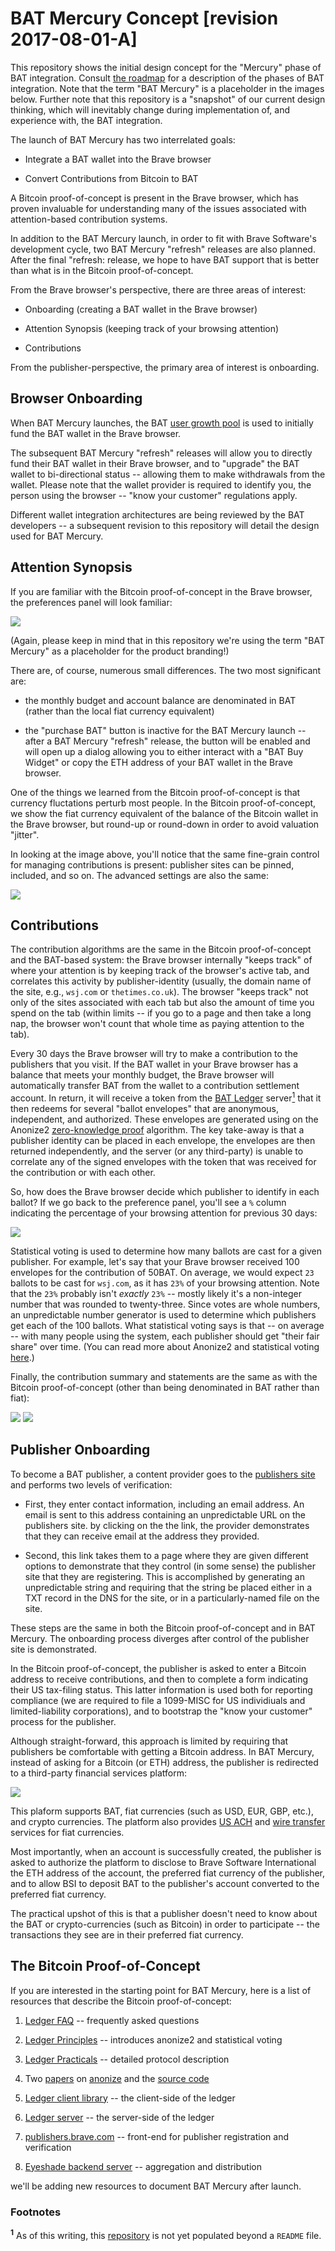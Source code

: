 # BAT Mercury Concept [revision 2017-08-01-A]
This repository shows the initial design concept for the "Mercury" phase of BAT integration.
Consult [the roadmap](https://basicattentiontoken.org/bat-roadmap-1-0/) for a description of the phases of BAT integration.
Note that the term "BAT Mercury" is a placeholder in the images below.
Further note that this repository is a "snapshot" of our current design thinking,
which will inevitably change during implementation of, and experience with, the BAT integration.

The launch of BAT Mercury has two interrelated goals:

- Integrate a BAT wallet into the Brave browser

- Convert Contributions from Bitcoin to BAT

A Bitcoin proof-of-concept is present in the Brave browser,
which has proven invaluable for understanding many of the issues associated with attention-based contribution systems.

In addition to the BAT Mercury launch,
in order to fit with Brave Software's development cycle,
two BAT Mercury "refresh" releases are also planned.
After the final "refresh: release,
we hope to have BAT support that is better than what is in the Bitcoin proof-of-concept.

From the Brave browser's perspective,
there are three areas of interest:

- Onboarding (creating a BAT wallet in the Brave browser)

- Attention Synopsis (keeping track of your browsing attention)

- Contributions

 From the publisher-perspective,
the primary area of interest is onboarding.

## Browser Onboarding

When BAT Mercury launches,
the BAT [user growth pool](https://basicattentiontoken.org/faq/#UGP) is used to initially fund the BAT wallet in the
Brave browser.

The subsequent BAT Mercury "refresh" releases will allow you to directly fund their BAT wallet in their Brave browser,
and to "upgrade" the BAT wallet to bi-directional status -- allowing them to make withdrawals from the wallet.
Please note that the wallet provider is required to identify you, the person using the browser -- "know your customer"
regulations apply.

Different wallet integration architectures are being reviewed by the BAT developers -- a subsequent revision to this 
repository will detail the design used for BAT Mercury.

## Attention Synopsis
If you are familiar with the Bitcoin proof-of-concept in the Brave browser,
the preferences panel will look familiar:

<img src='bat_mercury_synopsis.png' />

(Again,
please keep in mind that in this repository we're using the term "BAT Mercury" as a placeholder for the product branding!)

There are, of course, numerous small differences. The two most significant are:

- the monthly budget and account balance are denominated in BAT (rather than the local fiat currency equivalent)

- the "purchase BAT" button is inactive for the BAT Mercury launch --
after a BAT Mercury "refresh" release,
the button will be enabled and will open up a dialog allowing you to either interact with a "BAT Buy Widget" or copy the
ETH address of your BAT wallet in the Brave browser.

One of the things we learned from the Bitcoin proof-of-concept is that currency fluctations perturb most people.
In the Bitcoin proof-of-concept,
we show the fiat currency equivalent of the balance of the Bitcoin wallet in the Brave browser,
but round-up or round-down in order to avoid valuation "jitter".

In looking at the image above,
you'll notice that the same fine-grain control for managing contributions is present:
publisher sites can be pinned, included, and so on.
The advanced settings are also the same:

<img src='bat_mercury_advanced_settings_dialog.png' />

## Contributions
The contribution algorithms are the same in the Bitcoin proof-of-concept and the BAT-based system:
the Brave browser internally "keeps track" of where your attention is by keeping track of the browser's active tab,
and correlates this activity by publisher-identity
(usually, the domain name of the site, e.g., `wsj.com` or `thetimes.co.uk`).
The browser "keeps track" not only of the sites associated with each tab but also the amount of time you spend on the tab
(within limits --
if you go to a page and then take a long nap, the browser won't count that whole time as paying attention to the tab).

Every 30 days the Brave browser will try to make a contribution to the publishers that you visit.
If the BAT wallet in your Brave browser has a balance that meets your monthly budget,
the Brave browser will automatically transfer BAT from the wallet to a contribution settlement account.
In return,
it will receive a token from the [BAT Ledger](https://github.com/brave-intl/bat-ledger) server[<sup>1</sup>](#footnote_1)
that it then redeems for several "ballot envelopes" that are anonymous, independent, and authorized.
These envelopes are generated  using on the Anonize2
[zero-knowledge proof](https://en.wikipedia.org/wiki/Zero-knowledge_proof) algorithm.
The key take-away is that a publisher identity can be placed in each envelope,
the envelopes are then returned independently,
and the server (or any third-party) is unable to correlate any of the signed envelopes with the token that was received for
the contribution or with each other.

So,
how does the Brave browser decide which publisher to identify in each ballot?
If we go back to the preference panel,
you'll see a `%` column indicating the percentage of your browsing attention for previous 30 days:

<img src='bat_mercury_synopsis.png' />

Statistical voting is used to determine how many ballots are cast for a given publisher.
For example,
let's say that your Brave browser received 100 envelopes for the contribution of 50BAT.
On average,
we would expect `23` ballots to be cast for `wsj.com`,
as it has `23%` of your browsing attention.
Note that the `23%` probably isn't _exactly_ `23%` --
mostly likely it's a non-integer number that was rounded to twenty-three.
Since votes are whole numbers,
an unpredictable number generator is used to determine which publishers get each of the 100 ballots.
What statistical voting says is that -- on average -- with many people using the system,
each publisher should get "their fair share" over time.
(You can read more about Anonize2 and statistical voting
[here](https://github.com/brave/ledger/blob/master/documentation/Ledger-Principles.md).)

Finally,
the contribution summary and statements are the same as with the Bitcoin proof-of-concept
(other than being denominated in BAT rather than fiat):

<img src='bat_mercury_contribution_history_dialog.png' />
<img src='bat_mercury_contribution_statement.png' />

## Publisher Onboarding
To become a BAT publisher,
a content provider goes to the [publishers site](https://publishers.brave.com) and performs two levels of verification:

- First,
they enter contact information, including an email address.
An email is sent to this address containing an unpredictable URL on the publishers site.
by clicking on the the link,
the provider demonstrates that they can receive email at the address they provided.

- Second,
this link takes them to a page where they are given different options to demonstrate that they control (in some sense) the
publisher site that they are registering.
This is accomplished by generating an unpredictable string and requiring that the string be placed either in a TXT record in
the DNS for the site,
or in a particularly-named file on the site.

These steps are the same in both the Bitcoin proof-of-concept and in BAT Mercury.
The onboarding process diverges after control of the publisher site is demonstrated.

In the Bitcoin proof-of-concept,
the publisher is asked to enter a Bitcoin address to receive contributions,
and then to complete a form indicating their US tax-filing status.
This latter information is used both for reporting compliance
(we are required to file a 1099-MISC for US individiuals and limited-liability corporations),
and to bootstrap the "know your customer" process for the publisher.

Although straight-forward,
this approach is limited by requiring that publishers be comfortable with getting a Bitcoin address.
In BAT Mercury,
instead of asking for a Bitcoin (or ETH) address,
the publisher is redirected to a third-party financial services platform:

<img src='bat_mercury_publisher_confirmation.png' />

This plaform supports BAT, fiat currencies (such as USD, EUR, GBP, etc.), and crypto currencies.
The platform also provides [US ACH](https://en.wikipedia.org/wiki/Automated_Clearing_House)
and [wire transfer](https://en.wikipedia.org/wiki/Wire_transfer) services for fiat currencies.

Most importantly,
when an account is successfully created,
the publisher is asked to authorize the platform to disclose to Brave Software International the ETH address of the account,
the preferred fiat currency of the publisher,
and to allow BSI to deposit BAT to the publisher's account converted to the preferred fiat currency.

The practical upshot of this is that a publisher doesn't need to know about the BAT or crypto-currencies (such as Bitcoin) in
order to participate -- the transactions they see are in their preferred fiat currency.

## The Bitcoin Proof-of-Concept
If you are interested in the starting point for BAT Mercury,
here is a list of resources that describe the Bitcoin proof-of-concept:

1.  [Ledger FAQ](https://brave.com/Payments_FAQ.html) -- frequently asked questions

2.  [Ledger Principles](https://github.com/brave/ledger/blob/master/documentation/Ledger-Principles.md)
    -- introduces anonize2 and statistical voting

3.  [Ledger Practicals](https://github.com/brave/ledger/blob/master/documentation/Ledger-Practicals.md)
    -- detailed protocol description

4.  Two [papers](https://anonize.org/assets/anonize-ieee-special.pdf) on
    [anonize](https://anonize.org/assets/anonize-oak-camera.pdf) and the [source code](https://gitlab.com/abhvious/anonize2)

5.  [Ledger client library](https://github.com/brave/ledger-client) -- the client-side of the ledger

6.  [Ledger server](https://github.com/brave/ledger) -- the server-side of the ledger

7.  [publishers.brave.com](https://github.com/brave/publishers) -- front-end for publisher registration and verification

8.  [Eyeshade backend server](https://github.com/brave/eyeshade) -- aggregation and distribution

we'll be adding new resources to document BAT Mercury after launch.

### Footnotes
<b id="footnote_1"><sup>1</sup></b>
As of this writing,
this [repository](https://github.com/brave-intl/bat-ledger) is not yet populated beyond a `README` file.
